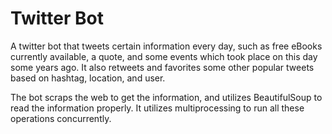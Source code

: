# Twitter Bot

A twitter bot that tweets certain information every day, such as free eBooks currently available, a quote, and some events which took place on this day some years ago. It also retweets and favorites some other popular tweets based on hashtag, location, and user.

The bot scraps the web to get the information, and utilizes BeautifulSoup to read the information properly. It utilizes multiprocessing to run all these operations concurrently.
